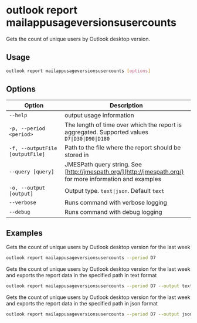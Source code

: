 # outlook report mailappusageversionsusercounts

Gets the count of unique users by Outlook desktop version.

## Usage

```sh
outlook report mailappusageversionsusercounts [options]
```

## Options

Option|Description
------|-----------
`--help`|output usage information
`-p, --period <period>`|The length of time over which the report is aggregated. Supported values `D7\|D30\|D90\|D180`
`-f, --outputFile [outputFile]`|Path to the file where the report should be stored in
`--query [query]`|JMESPath query string. See [http://jmespath.org/](http://jmespath.org/) for more information and examples
`-o, --output [output]`|Output type. `text\|json`. Default `text`
`--verbose`|Runs command with verbose logging
`--debug`|Runs command with debug logging

## Examples

Gets the count of unique users by Outlook desktop version for the last week

```sh
outlook report mailappusageversionsusercounts --period D7
```

Gets the count of unique users by Outlook desktop version for the last week and exports the report data in the specified path in text format

```sh
outlook report mailappusageversionsusercounts --period D7 --output text --outputFile "mailappusageversionsusercounts.txt"
```

Gets the count of unique users by Outlook desktop version for the last week and exports the report data in the specified path in json format

```sh
outlook report mailappusageversionsusercounts --period D7 --output json --outputFile "mailappusageversionsusercounts.json"
```
